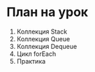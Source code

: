# План на урок

1. Коллекция Stack
2. Коллекция Queue
3. Коллекция Dequeue
4. Цикл forEach
5. Практика


